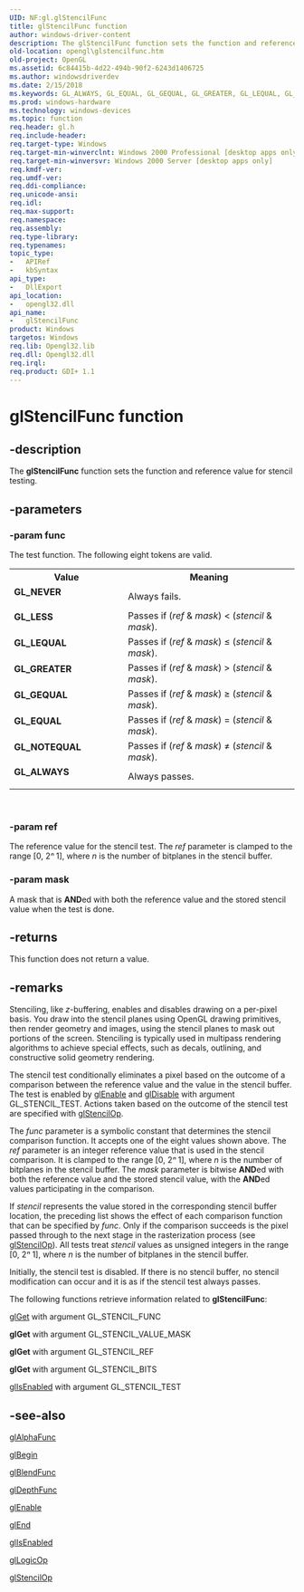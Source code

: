 ```yaml
---
UID: NF:gl.glStencilFunc
title: glStencilFunc function
author: windows-driver-content
description: The glStencilFunc function sets the function and reference value for stencil testing.
old-location: opengl\glstencilfunc.htm
old-project: OpenGL
ms.assetid: 6c84415b-4d22-494b-90f2-6243d1406725
ms.author: windowsdriverdev
ms.date: 2/15/2018
ms.keywords: GL_ALWAYS, GL_EQUAL, GL_GEQUAL, GL_GREATER, GL_LEQUAL, GL_LESS, GL_NEVER, GL_NOTEQUAL, _ogl_glStencilFunc, gl/glStencilFunc, glStencilFunc, glStencilFunc function [OpenGL], opengl.glstencilfunc
ms.prod: windows-hardware
ms.technology: windows-devices
ms.topic: function
req.header: gl.h
req.include-header: 
req.target-type: Windows
req.target-min-winverclnt: Windows 2000 Professional [desktop apps only]
req.target-min-winversvr: Windows 2000 Server [desktop apps only]
req.kmdf-ver: 
req.umdf-ver: 
req.ddi-compliance: 
req.unicode-ansi: 
req.idl: 
req.max-support: 
req.namespace: 
req.assembly: 
req.type-library: 
req.typenames: 
topic_type:
-	APIRef
-	kbSyntax
api_type:
-	DllExport
api_location:
-	opengl32.dll
api_name:
-	glStencilFunc
product: Windows
targetos: Windows
req.lib: Opengl32.lib
req.dll: Opengl32.dll
req.irql: 
req.product: GDI+ 1.1
---
```


# glStencilFunc function


## -description


The <b>glStencilFunc</b> function sets the function and reference value for stencil testing.


## -parameters




### -param func

The test function. The following eight tokens are valid.

<table>
<tr>
<th>Value</th>
<th>Meaning</th>
</tr>
<tr>
<td width="40%"><a id="GL_NEVER"></a><a id="gl_never"></a><dl>
<dt><b>GL_NEVER</b></dt>
</dl>
</td>
<td width="60%">
Always fails.

</td>
</tr>
<tr>
<td width="40%"><a id="GL_LESS"></a><a id="gl_less"></a><dl>
<dt><b>GL_LESS</b></dt>
</dl>
</td>
<td width="60%">
Passes if (<i>ref</i> &amp; <i>mask</i>) &lt; (<i>stencil</i> &amp; <i>mask</i>).

</td>
</tr>
<tr>
<td width="40%"><a id="GL_LEQUAL"></a><a id="gl_lequal"></a><dl>
<dt><b>GL_LEQUAL</b></dt>
</dl>
</td>
<td width="60%">
Passes if (<i>ref</i> &amp; <i>mask</i>) ≤ (<i>stencil</i> &amp; <i>mask</i>).

</td>
</tr>
<tr>
<td width="40%"><a id="GL_GREATER"></a><a id="gl_greater"></a><dl>
<dt><b>GL_GREATER</b></dt>
</dl>
</td>
<td width="60%">
Passes if (<i>ref</i> &amp; <i>mask</i>) &gt; (<i>stencil</i> &amp; <i>mask</i>).

</td>
</tr>
<tr>
<td width="40%"><a id="GL_GEQUAL"></a><a id="gl_gequal"></a><dl>
<dt><b>GL_GEQUAL</b></dt>
</dl>
</td>
<td width="60%">
Passes if (<i>ref</i> &amp; <i>mask</i>) ≥ (<i>stencil</i> &amp; <i>mask</i>).

</td>
</tr>
<tr>
<td width="40%"><a id="GL_EQUAL"></a><a id="gl_equal"></a><dl>
<dt><b>GL_EQUAL</b></dt>
</dl>
</td>
<td width="60%">
Passes if (<i>ref</i> &amp; <i>mask</i>) = (<i>stencil</i> &amp; <i>mask</i>).

</td>
</tr>
<tr>
<td width="40%"><a id="GL_NOTEQUAL"></a><a id="gl_notequal"></a><dl>
<dt><b>GL_NOTEQUAL</b></dt>
</dl>
</td>
<td width="60%">
Passes if (<i>ref</i> &amp; <i>mask</i>) ≠ (<i>stencil</i> &amp; <i>mask</i>).

</td>
</tr>
<tr>
<td width="40%"><a id="GL_ALWAYS"></a><a id="gl_always"></a><dl>
<dt><b>GL_ALWAYS</b></dt>
</dl>
</td>
<td width="60%">
Always passes.

</td>
</tr>
</table>
 


### -param ref

The reference value for the stencil test. The <i>ref</i> parameter is clamped to the range [0, 2<i>ⁿ</i> 1], where <i>n</i> is the number of bitplanes in the stencil buffer.


### -param mask

A mask that is <b>AND</b>ed with both the reference value and the stored stencil value when the test is done.


## -returns



This function does not return a value.




## -remarks



Stenciling, like <i>z</i>-buffering, enables and disables drawing on a per-pixel basis. You draw into the stencil planes using OpenGL drawing primitives, then render geometry and images, using the stencil planes to mask out portions of the screen. Stenciling is typically used in multipass rendering algorithms to achieve special effects, such as decals, outlining, and constructive solid geometry rendering.

The stencil test conditionally eliminates a pixel based on the outcome of a comparison between the reference value and the value in the stencil buffer. The test is enabled by <a href="https://msdn.microsoft.com/cd4590dd-ae41-47c9-9861-10d72318840f">glEnable</a> and <a href="https://msdn.microsoft.com/094f730e-5e2b-485e-8d9d-fee2902d3d5f">glDisable</a> with argument GL_STENCIL_TEST. Actions taken based on the outcome of the stencil test are specified with <a href="https://msdn.microsoft.com/16809735-5624-49cf-bfa5-9908d008b234">glStencilOp</a>.

The <i>func</i> parameter is a symbolic constant that determines the stencil comparison function. It accepts one of the eight values shown above. The <i>ref</i> parameter is an integer reference value that is used in the stencil comparison. It is clamped to the range [0, 2<i>ⁿ</i> 1], where <i>n</i> is the number of bitplanes in the stencil buffer. The <i>mask</i> parameter is bitwise <b>AND</b>ed with both the reference value and the stored stencil value, with the <b>AND</b>ed values participating in the comparison.

If <i>stencil</i> represents the value stored in the corresponding stencil buffer location, the preceding list shows the effect of each comparison function that can be specified by <i>func</i>. Only if the comparison succeeds is the pixel passed through to the next stage in the rasterization process (see <a href="https://msdn.microsoft.com/16809735-5624-49cf-bfa5-9908d008b234">glStencilOp</a>). All tests treat <i>stencil</i> values as unsigned integers in the range [0, 2<i>ⁿ</i> 1], where <i>n</i> is the number of bitplanes in the stencil buffer.

Initially, the stencil test is disabled. If there is no stencil buffer, no stencil modification can occur and it is as if the stencil test always passes.

The following functions retrieve information related to <b>glStencilFunc</b>:


<a href="https://msdn.microsoft.com/7f5d0084-443a-44f8-98fb-0003627212de">glGet</a> with argument GL_STENCIL_FUNC

<b>glGet</b> with argument GL_STENCIL_VALUE_MASK

<b>glGet</b> with argument GL_STENCIL_REF

<b>glGet</b> with argument GL_STENCIL_BITS


<a href="https://msdn.microsoft.com/18df5a6f-dc21-434d-a2e8-2c58597df037">glIsEnabled</a> with argument GL_STENCIL_TEST




## -see-also




<a href="https://msdn.microsoft.com/6c0c06b5-1bad-4590-a262-f134f63f0936">glAlphaFunc</a>



<a href="https://msdn.microsoft.com/8e8e98f8-89e8-40f5-89c1-492c9e3bbd74">glBegin</a>



<a href="https://msdn.microsoft.com/6756774b-5eef-419a-a653-0b251aed65a0">glBlendFunc</a>



<a href="https://msdn.microsoft.com/6ab8774a-8887-4c1e-b567-4492c0a60cf2">glDepthFunc</a>



<a href="https://msdn.microsoft.com/cd4590dd-ae41-47c9-9861-10d72318840f">glEnable</a>



<a href="https://msdn.microsoft.com/040f8573-683c-4a8a-ae51-66abb0541ac4">glEnd</a>



<a href="https://msdn.microsoft.com/18df5a6f-dc21-434d-a2e8-2c58597df037">glIsEnabled</a>



<a href="https://msdn.microsoft.com/29edf9bd-f3b8-4de7-9afb-07714f4efd92">glLogicOp</a>



<a href="https://msdn.microsoft.com/16809735-5624-49cf-bfa5-9908d008b234">glStencilOp</a>
 

 


